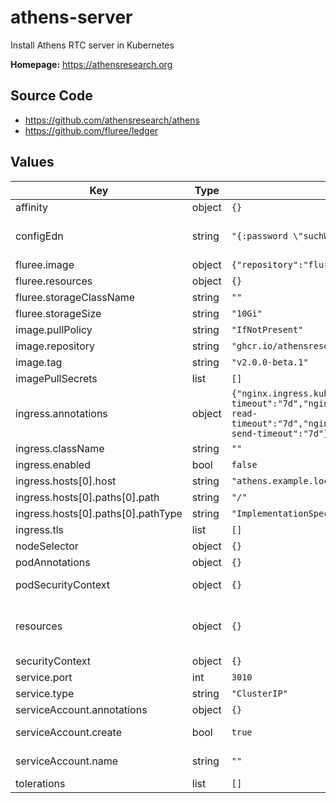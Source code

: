 # athens-server

Install Athens RTC server in Kubernetes

**Homepage:** <https://athensresearch.org>

## Source Code

* <https://github.com/athensresearch/athens>
* <https://github.com/fluree/ledger>

## Values

| Key | Type | Default | Description |
|-----|------|---------|-------------|
| affinity | object | `{}` | Set affinity for the whole chart, includes Athens and Ledger |
| configEdn | string | `"{:password \"suchWow\"}"` | configEdn contains the configuration options in a lenghty string with escaped quotes. from https://github.com/athensresearch/athens/blob/main/src/clj/config.default.edn |
| fluree.image | object | `{"repository":"fluree/ledger","tag":"1.0"}` | Image used for fluree/ledger data storage |
| fluree.resources | object | `{}` | Set resources for the fluree/ledger statefulset pods |
| fluree.storageClassName | string | `""` |  |
| fluree.storageSize | string | `"10Gi"` | Set storage size for the ledger blockchain PVC |
| image.pullPolicy | string | `"IfNotPresent"` |  |
| image.repository | string | `"ghcr.io/athensresearch/athens"` | Image used for athens backend |
| image.tag | string | `"v2.0.0-beta.1"` |  |
| imagePullSecrets | list | `[]` | Set image pull secrets if needed |
| ingress.annotations | object | `{"nginx.ingress.kubernetes.io/proxy-connect-timeout":"7d","nginx.ingress.kubernetes.io/proxy-read-timeout":"7d","nginx.ingress.kubernetes.io/proxy-send-timeout":"7d"}` | Add ingress annotations. Default values fix a frequent timeout issue. |
| ingress.className | string | `""` | Set an ingress class name |
| ingress.enabled | bool | `false` | Create an ingress object to reference the ClusterIP Athens service |
| ingress.hosts[0].host | string | `"athens.example.local"` |  |
| ingress.hosts[0].paths[0].path | string | `"/"` |  |
| ingress.hosts[0].paths[0].pathType | string | `"ImplementationSpecific"` |  |
| ingress.tls | list | `[]` | Is not compatible with the Athens client as of 2.0.0-beta so do not set this |
| nodeSelector | object | `{}` | Set nodeSelector for the whole chart, includes Athens and Ledger |
| podAnnotations | object | `{}` |  |
| podSecurityContext | object | `{}` | Set podSecurityContext for athens pod. Fluree pod has fsGroup hard coded to work with the fluree/ledger user id: 1000 |
| resources | object | `{}` | Set Resource limits for Althens pod, Recommend 2048 mb of memory due to JVM configuration in https://github.com/athensresearch/athens/blob/main/script/docker-run-lan-party.sh#L3 |
| securityContext | object | `{}` |  |
| service.port | int | `3010` | Hard-coded in the athens image |
| service.type | string | `"ClusterIP"` | Sets the service type for Athens pod. Ledger pod is fixed as ClusterIP |
| serviceAccount.annotations | object | `{}` | Annotations to add to the service account |
| serviceAccount.create | bool | `true` | Specifies whether a service account should be created for Athens and Fluree/Ledger |
| serviceAccount.name | string | `""` | The name of the service account to use. If not set and create is true, a name is generated using the fullname template |
| tolerations | list | `[]` | Set tolerations for the whole chart, includes Athens and Ledger |
